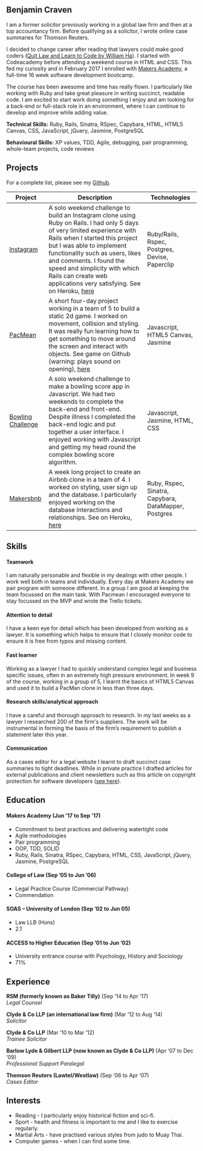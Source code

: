 ## Benjamin Craven

I am a former solicitor previously working in a global law firm and then at a top accountancy firm. Before qualifying as a solicitor, I wrote online case summaries for Thomson Reuters.

I decided to change career after reading that lawyers could make good coders ([Quit Law and Learn to Code by William Ha](http://quitlawandcode.com/)). I started with Codeacademy before attending a weekend course in HTML and CSS. This fed my curiosity and in February 2017 I enrolled with [Makers Academy](http://www.makersacademy.com/), a full-time 16 week software development bootcamp.

The course has been awesome and time has really flown. I particularly like working with Ruby and take great pleasure in writing succinct, readable code. I am excited to start work doing something I enjoy and am looking for a back-end or full-stack role in an environment, where I can continue to develop and improve while adding value.

**Technical Skills:** Ruby, Rails, Sinatra, RSpec, Capybara, HTML, HTML5 Canvas, CSS, JavaScript, jQuery, Jasmine, PostgreSQL

**Behavioural Skills:** XP values, TDD, Agile, debugging, pair programming, whole-team projects, code reviews

## Projects

For a complete list, please see my [Github](https://github.com/bdcraven).

| Project	   | Description	| Technologies |
| ---------- | ------------ | ------------ |
| [Instagram](https://github.com/BDCraven/instagram-challenge)  | A solo weekend challenge to build an Instagram clone using Ruby on Rails. I had only 5 days of very limited experience with Rails when I started this project but I was able to implement functionality such as users, likes and comments. I found the speed and simplicity with which Rails can create web applications very satisfying. See on Heroku, [here](https://bensinstagram.herokuapp.com/)  | Ruby/Rails, Rspec, Postgres, Devise, Paperclip |
| [PacMean](https://github.com/BDCraven/pacmean)   |  A short four-day project working in a team of 5 to build a static 2d game. I worked on movement, collision and styling. It was really fun learning how to get something to move around the screen and interact with objects. See game on Github (warning: plays sound on opening), [here](https://paulmillen.github.io/pacmean/) | Javascript, HTML5 Canvas, Jasmine |
| [Bowling Challenge](https://github.com/BDCraven/bowling-challenge) | A solo weekend challenge to make a bowling score app in Javascript. We had two weekends to complete the back-end and front-end. Despite illness I completed the back-end logic and put together a user interface. I enjoyed working with Javascript and getting my head round the complex bowling score algorithm. | Javascript, Jasmine, HTML, CSS |
| [Makersbnb](https://github.com/BDCraven/makersbnb) | A week long project to create an Airbnb clone in a team of 4. I worked on styling, user sign up and the database. I particularly enjoyed working on the database interactions and relationships. See on Heroku, [here](http://piggybnb.herokuapp.com/listings) | Ruby, Rspec, Sinatra, Capybara, DataMapper, Postgres |

## Skills

#### Teamwork

I am naturally personable and flexible in my dealings with other people. I work well both in teams and individually. Every day at Makers Academy we pair program with someone different. In a group I am good at keeping the team focussed on the main task. With Pacmean I encouraged everyone to stay focussed on the MVP and wrote the Trello tickets.

#### Attention to detail

I have a keen eye for detail which has been developed from working as a lawyer. It is something which helps to ensure that I closely monitor code to ensure it is free from typos and missing content.

#### Fast learner

Working as a lawyer I had to quickly understand complex legal and business specific issues, often in an extremely high pressure environment. In week 9 of the course, working in a group of 5, I learnt the basics of HTML5 Canvas and used it to build a PacMan clone in less than three days.

#### Research skills/analytical approach

I have a careful and thorough approach to research. In my last weeks as a lawyer I researched 200 of the firm's suppliers. The work will be instrumental in forming the basis of the firm’s requirement to publish a statement later this year.

#### Communication

As a cases editor for a legal website I learnt to draft succinct case summaries to tight deadlines. While in private practice I drafted articles for external publications and client newsletters such as this article on copyright protection for software developers ([see here](http://www.mondaq.co.uk/uk/x/181208/Copyright/SAS+No+Copyright+SOS+For+Software+Developers "Mondaq Article")).

## Education

#### Makers Academy (Jun '17 to Sep '17)

- Commitment to best practices and delivering watertight code
- Agile methodologies
- Pair programming
- OOP, TDD, SOLID
- Ruby, Rails, Sinatra, RSpec, Capybara, HTML, CSS, JavaScript, jQuery, Jasmine, PostgreSQL


#### College of Law (Sep ’05 to Jun ’06)

-	Legal Practice Course (Commercial Pathway)
-	Commendation

#### SOAS – University of London (Sep ’02 to Jun 05)

-	Law LLB (Hons)
-	2.1

#### ACCESS to Higher Education (Sep ’01 to Jun ’02)

- University entrance course with Psychology, History and Sociology
-	71%

## Experience

**RSM (formerly known as Baker Tilly)** (Sep ‘14 to Apr ‘17)    
*Legal Counsel*  

**Clyde & Co LLP (an international law firm)** (Mar ‘12 to Aug ‘14)    
*Solicitor*

**Clyde & Co LLP** (Mar ‘10 to Mar ‘12)    
*Trainee Solicitor*

**Barlow Lyde & Gilbert LLP (now known as Clyde & Co LLP)** (Apr ‘07 to Dec ‘09)    
*Professional Support Paralegal*

**Thomson Reuters (Lawtel/Westlaw)** (Sep ‘06 to Apr ‘07)    
*Cases Editor*

## Interests

- Reading	-	I particularly enjoy historical fiction and sci-fi.
- Sport	-	health and fitness is important to me and I like to exercise regularly.
- Martial Arts	- have practised various styles from judo to Muay Thai.
- Computer games - when I can find some time.
